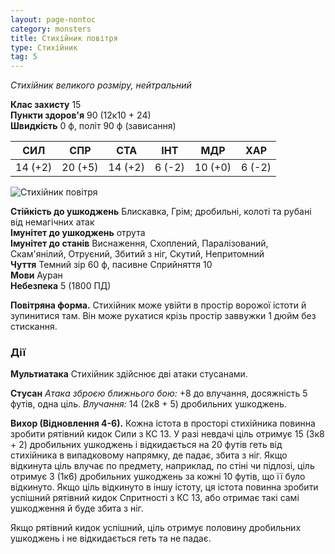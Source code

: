 ```yaml
---
layout: page-nontoc
category: monsters
title: Стихійник повітря
type: Стихійник
tag: 5
---
```


_Стихійник великого розміру, нейтральний_  

**Клас захисту** 15    
**Пункти здоров'я** 90 (12к10 + 24)    
**Швидкість** 0 ф, політ 90 ф (зависання)  

| СИЛ     | СПР     | СТА     | ІНТ    | МДР     | ХАР    |
| ------- | ------- | ------- | ------ | ------- | ------ |
| 14 (+2) | 20 (+5) | 14 (+2) | 6 (-2) | 10 (+0) | 6 (-2) |

![Стихійник повітря](https://www.dndbeyond.com/avatars/thumbnails/30783/689/1000/1000/638062015555039371.png)

**Стійкість до ушкоджень** Блискавка, Грім; дробильні, колоті та рубані від немагічних атак    
**Імунітет до ушкоджень** отрута    
**Імунітет до станів** Виснаження, Схоплений, Паралізований, Скам'янілий, Отруєний, Збитий з ніг, Скутий, Непритомний    
**Чуття** Темний зір 60 ф, пасивне Сприйняття 10    
**Мови** Ауран    
**Небезпека** 5 (1800 ПД)  

**Повітряна форма.** Стихійник може увійти в простір ворожої істоти й зупинитися там. Він може рухатися крізь простір заввужки 1 дюйм без стискання.  

### Дії
**Мультиатака** Стихійник здійснює дві атаки стусанами.    

**Стусан** _Атака зброєю ближнього бою:_ +8 до влучання, досяжність 5 футів, одна ціль. _Влучання:_ 14 (2к8 + 5) дробильних ушкоджень.    

**Вихор (Відновлення 4-6).** Кожна істота в просторі стихійника повинна зробити рятівний кидок Сили з КС 13. У разі невдачі ціль отримує 15 (3к8 + 2) дробильних ушкоджень і відкидається на 20 футів геть від стихійника в випадковому напрямку, де падає, збита з ніг. Якщо відкинута ціль влучає по предмету, наприклад, по стіні чи підлозі, ціль отримує 3 (1к6) дробильних ушкоджень за кожні 10 футів, що її було відкинуто. Якщо ціль відкинуто в іншу істоту, ця істота повинна зробити успішний рятівний кидок Спритності з КС 13, або отримає такі самі ушкодження й буде збита з ніг.    

Якщо рятівний кидок успішний, ціль отримує половину дробильних ушкоджень і не відкидається геть та не падає.
